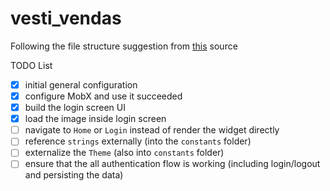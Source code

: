 # vesti_vendas

Following the file structure suggestion from [this](https://github.com/zubairehman/flutter-boilerplate-project) source

TODO List

- [x] initial general configuration
- [x] configure MobX and use it succeeded
- [x] build the login screen UI
- [x] load the image inside login screen
- [ ] navigate to `Home` or `Login` instead of render the widget directly
- [ ] reference `strings` externally (into the `constants` folder)
- [ ] externalize the `Theme` (also into `constants` folder)
- [ ] ensure that the all authentication flow is working (including login/logout and persisting the data)
